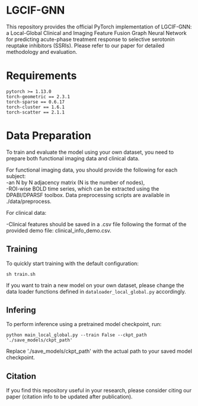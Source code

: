 # LGCIF-GNN
This repository provides the official PyTorch implementation of LGCIF-GNN: a Local-Global Clinical and Imaging Feature Fusion Graph Neural Network for predicting acute-phase treatment response to selective serotonin reuptake inhibitors (SSRIs). 
Please refer to our paper for detailed methodology and evaluation.

# Requirements
```
pytorch >= 1.13.0
torch-geometric == 2.3.1
torch-sparse == 0.6.17
torch-cluster == 1.6.1
torch-scatter == 2.1.1
```

# Data Preparation
To train and evaluate the model using your own dataset, you need to prepare both functional imaging data and clinical data.

For functional imaging data, you should provide the following for each subject:  
-an N by N adjacency matrix (N is the number of nodes),  
-ROI-wise BOLD time series, which can be extracted using the DPABI/DPARSF toolbox.
Data preprocessing scripts are available in ./data/preprocess.

For clinical data:

-Clinical features should be saved in a .csv file following the format of the provided demo file: clinical_info_demo.csv.

## Training
To quickly start training with the default configuration:
```
sh train.sh
```
If you want to train a new model on your own dataset, please change the data loader functions defined in `dataloader_local_global.py` accordingly.  

## Infering
To perform inference using a pretrained model checkpoint, run:
```
python main_local_global.py --train False --ckpt_path './save_models/ckpt_path'
```
Replace './save_models/ckpt_path' with the actual path to your saved model checkpoint.

## Citation
If you find this repository useful in your research, please consider citing our paper (citation info to be updated after publication).
